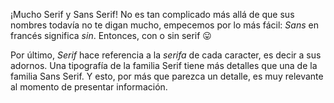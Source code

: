 ¡Mucho Serif y Sans Serif! No es tan complicado más allá de que sus nombres todavía no te digan mucho, empecemos por lo más fácil: _Sans_ en francés significa _sin_. Entonces, con o sin serif :stuck_out_tongue:

Por último, _Serif_ hace referencia a la _serifa_ de cada caracter, es decir a sus adornos. Una tipografía de la familia Serif tiene más detalles que una de la familia Sans Serif. Y esto, por más que parezca un detalle, es muy relevante al momento de presentar información.
